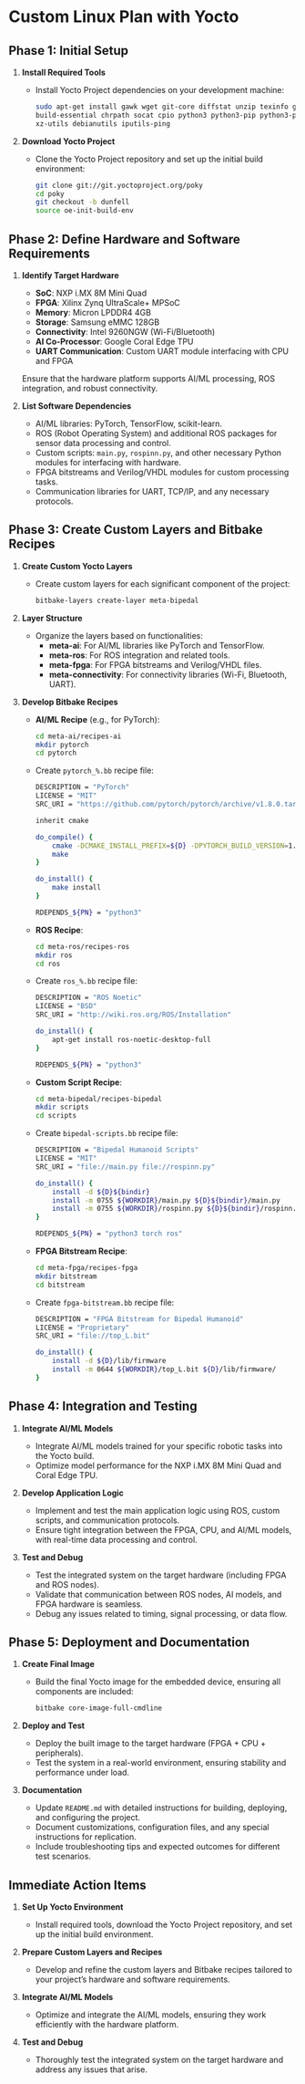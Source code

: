 # Custom Linux Plan with Yocto

## Phase 1: Initial Setup

1. **Install Required Tools**
   - Install Yocto Project dependencies on your development machine:
     ```sh
     sudo apt-get install gawk wget git-core diffstat unzip texinfo gcc-multilib \
     build-essential chrpath socat cpio python3 python3-pip python3-pexpect \
     xz-utils debianutils iputils-ping
     ```

2. **Download Yocto Project**
   - Clone the Yocto Project repository and set up the initial build environment:
     ```sh
     git clone git://git.yoctoproject.org/poky
     cd poky
     git checkout -b dunfell
     source oe-init-build-env
     ```

## Phase 2: Define Hardware and Software Requirements

1. **Identify Target Hardware**
   - **SoC**: NXP i.MX 8M Mini Quad
   - **FPGA**: Xilinx Zynq UltraScale+ MPSoC
   - **Memory**: Micron LPDDR4 4GB
   - **Storage**: Samsung eMMC 128GB
   - **Connectivity**: Intel 9260NGW (Wi-Fi/Bluetooth)
   - **AI Co-Processor**: Google Coral Edge TPU
   - **UART Communication**: Custom UART module interfacing with CPU and FPGA

   Ensure that the hardware platform supports AI/ML processing, ROS integration, and robust connectivity.

2. **List Software Dependencies**
   - AI/ML libraries: PyTorch, TensorFlow, scikit-learn.
   - ROS (Robot Operating System) and additional ROS packages for sensor data processing and control.
   - Custom scripts: `main.py`, `rospinn.py`, and other necessary Python modules for interfacing with hardware.
   - FPGA bitstreams and Verilog/VHDL modules for custom processing tasks.
   - Communication libraries for UART, TCP/IP, and any necessary protocols.

## Phase 3: Create Custom Layers and Bitbake Recipes

1. **Create Custom Yocto Layers**
   - Create custom layers for each significant component of the project:
     ```sh
     bitbake-layers create-layer meta-bipedal
     ```

2. **Layer Structure**
   - Organize the layers based on functionalities:
     - **meta-ai**: For AI/ML libraries like PyTorch and TensorFlow.
     - **meta-ros**: For ROS integration and related tools.
     - **meta-fpga**: For FPGA bitstreams and Verilog/VHDL files.
     - **meta-connectivity**: For connectivity libraries (Wi-Fi, Bluetooth, UART).

3. **Develop Bitbake Recipes**
   - **AI/ML Recipe** (e.g., for PyTorch):
     ```sh
     cd meta-ai/recipes-ai
     mkdir pytorch
     cd pytorch
     ```
   - Create `pytorch_%.bb` recipe file:
     ```sh
     DESCRIPTION = "PyTorch"
     LICENSE = "MIT"
     SRC_URI = "https://github.com/pytorch/pytorch/archive/v1.8.0.tar.gz"

     inherit cmake

     do_compile() {
         cmake -DCMAKE_INSTALL_PREFIX=${D} -DPYTORCH_BUILD_VERSION=1.8.0 ${S}
         make
     }

     do_install() {
         make install
     }

     RDEPENDS_${PN} = "python3"
     ```

   - **ROS Recipe**:
     ```sh
     cd meta-ros/recipes-ros
     mkdir ros
     cd ros
     ```
   - Create `ros_%.bb` recipe file:
     ```sh
     DESCRIPTION = "ROS Noetic"
     LICENSE = "BSD"
     SRC_URI = "http://wiki.ros.org/ROS/Installation"

     do_install() {
         apt-get install ros-noetic-desktop-full
     }

     RDEPENDS_${PN} = "python3"
     ```

   - **Custom Script Recipe**:
     ```sh
     cd meta-bipedal/recipes-bipedal
     mkdir scripts
     cd scripts
     ```
   - Create `bipedal-scripts.bb` recipe file:
     ```sh
     DESCRIPTION = "Bipedal Humanoid Scripts"
     LICENSE = "MIT"
     SRC_URI = "file://main.py file://rospinn.py"

     do_install() {
         install -d ${D}${bindir}
         install -m 0755 ${WORKDIR}/main.py ${D}${bindir}/main.py
         install -m 0755 ${WORKDIR}/rospinn.py ${D}${bindir}/rospinn.py
     }

     RDEPENDS_${PN} = "python3 torch ros"
     ```

   - **FPGA Bitstream Recipe**:
     ```sh
     cd meta-fpga/recipes-fpga
     mkdir bitstream
     cd bitstream
     ```
   - Create `fpga-bitstream.bb` recipe file:
     ```sh
     DESCRIPTION = "FPGA Bitstream for Bipedal Humanoid"
     LICENSE = "Proprietary"
     SRC_URI = "file://top_L.bit"

     do_install() {
         install -d ${D}/lib/firmware
         install -m 0644 ${WORKDIR}/top_L.bit ${D}/lib/firmware/
     }
     ```

## Phase 4: Integration and Testing

1. **Integrate AI/ML Models**
   - Integrate AI/ML models trained for your specific robotic tasks into the Yocto build.
   - Optimize model performance for the NXP i.MX 8M Mini Quad and Coral Edge TPU.

2. **Develop Application Logic**
   - Implement and test the main application logic using ROS, custom scripts, and communication protocols.
   - Ensure tight integration between the FPGA, CPU, and AI/ML models, with real-time data processing and control.

3. **Test and Debug**
   - Test the integrated system on the target hardware (including FPGA and ROS nodes).
   - Validate that communication between ROS nodes, AI models, and FPGA hardware is seamless.
   - Debug any issues related to timing, signal processing, or data flow.

## Phase 5: Deployment and Documentation

1. **Create Final Image**
   - Build the final Yocto image for the embedded device, ensuring all components are included:
     ```sh
     bitbake core-image-full-cmdline
     ```

2. **Deploy and Test**
   - Deploy the built image to the target hardware (FPGA + CPU + peripherals).
   - Test the system in a real-world environment, ensuring stability and performance under load.

3. **Documentation**
   - Update `README.md` with detailed instructions for building, deploying, and configuring the project.
   - Document customizations, configuration files, and any special instructions for replication.
   - Include troubleshooting tips and expected outcomes for different test scenarios.

## Immediate Action Items

1. **Set Up Yocto Environment**
   - Install required tools, download the Yocto Project repository, and set up the initial build environment.

2. **Prepare Custom Layers and Recipes**
   - Develop and refine the custom layers and Bitbake recipes tailored to your project’s hardware and software requirements.

3. **Integrate AI/ML Models**
   - Optimize and integrate the AI/ML models, ensuring they work efficiently with the hardware platform.

4. **Test and Debug**
   - Thoroughly test the integrated system on the target hardware and address any issues that arise.